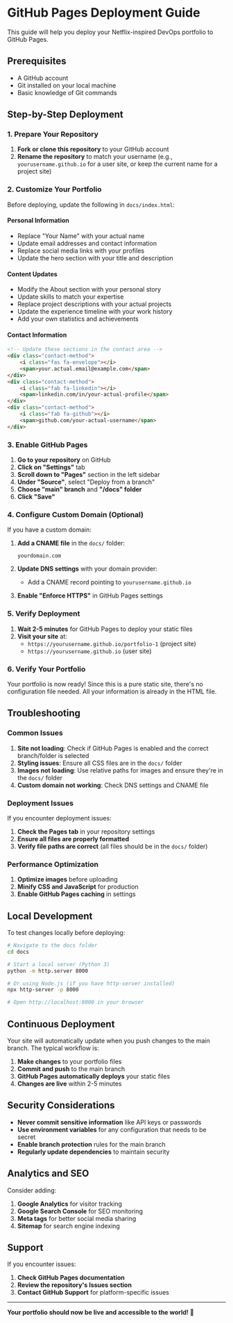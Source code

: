 # GitHub Pages Deployment Guide

This guide will help you deploy your Netflix-inspired DevOps portfolio to GitHub Pages.

## Prerequisites

- A GitHub account
- Git installed on your local machine
- Basic knowledge of Git commands

## Step-by-Step Deployment

### 1. Prepare Your Repository

1. **Fork or clone this repository** to your GitHub account
2. **Rename the repository** to match your username (e.g., `yourusername.github.io` for a user site, or keep the current name for a project site)

### 2. Customize Your Portfolio

Before deploying, update the following in `docs/index.html`:

#### Personal Information
- Replace "Your Name" with your actual name
- Update email addresses and contact information
- Replace social media links with your profiles
- Update the hero section with your title and description

#### Content Updates
- Modify the About section with your personal story
- Update skills to match your expertise
- Replace project descriptions with your actual projects
- Update the experience timeline with your work history
- Add your own statistics and achievements

#### Contact Information
```html
<!-- Update these sections in the contact area -->
<div class="contact-method">
    <i class="fas fa-envelope"></i>
    <span>your.actual.email@example.com</span>
</div>
<div class="contact-method">
    <i class="fab fa-linkedin"></i>
    <span>linkedin.com/in/your-actual-profile</span>
</div>
<div class="contact-method">
    <i class="fab fa-github"></i>
    <span>github.com/your-actual-username</span>
</div>
```

### 3. Enable GitHub Pages

1. **Go to your repository** on GitHub
2. **Click on "Settings"** tab
3. **Scroll down to "Pages"** section in the left sidebar
4. **Under "Source"**, select "Deploy from a branch"
5. **Choose "main" branch** and **"/docs" folder**
6. **Click "Save"**

### 4. Configure Custom Domain (Optional)

If you have a custom domain:

1. **Add a CNAME file** in the `docs/` folder:
   ```
   yourdomain.com
   ```

2. **Update DNS settings** with your domain provider:
   - Add a CNAME record pointing to `yourusername.github.io`

3. **Enable "Enforce HTTPS"** in GitHub Pages settings

### 5. Verify Deployment

1. **Wait 2-5 minutes** for GitHub Pages to deploy your static files
2. **Visit your site** at:
   - `https://yourusername.github.io/portfolio-1` (project site)
   - `https://yourusername.github.io` (user site)

### 6. Verify Your Portfolio

Your portfolio is now ready! Since this is a pure static site, there's no configuration file needed. All your information is already in the HTML file.

## Troubleshooting

### Common Issues

1. **Site not loading**: Check if GitHub Pages is enabled and the correct branch/folder is selected
2. **Styling issues**: Ensure all CSS files are in the `docs/` folder
3. **Images not loading**: Use relative paths for images and ensure they're in the `docs/` folder
4. **Custom domain not working**: Check DNS settings and CNAME file

### Deployment Issues

If you encounter deployment issues:

1. **Check the Pages tab** in your repository settings
2. **Ensure all files are properly formatted**
3. **Verify file paths are correct** (all files should be in the `docs/` folder)

### Performance Optimization

1. **Optimize images** before uploading
2. **Minify CSS and JavaScript** for production
3. **Enable GitHub Pages caching** in settings

## Local Development

To test changes locally before deploying:

```bash
# Navigate to the docs folder
cd docs

# Start a local server (Python 3)
python -m http.server 8000

# Or using Node.js (if you have http-server installed)
npx http-server -p 8000

# Open http://localhost:8000 in your browser
```

## Continuous Deployment

Your site will automatically update when you push changes to the main branch. The typical workflow is:

1. **Make changes** to your portfolio files
2. **Commit and push** to the main branch
3. **GitHub Pages automatically deploys** your static files
4. **Changes are live** within 2-5 minutes

## Security Considerations

- **Never commit sensitive information** like API keys or passwords
- **Use environment variables** for any configuration that needs to be secret
- **Enable branch protection** rules for the main branch
- **Regularly update dependencies** to maintain security

## Analytics and SEO

Consider adding:

1. **Google Analytics** for visitor tracking
2. **Google Search Console** for SEO monitoring
3. **Meta tags** for better social media sharing
4. **Sitemap** for search engine indexing

## Support

If you encounter issues:

1. **Check GitHub Pages documentation**
2. **Review the repository's Issues section**
3. **Contact GitHub Support** for platform-specific issues

---

**Your portfolio should now be live and accessible to the world! 🚀**
